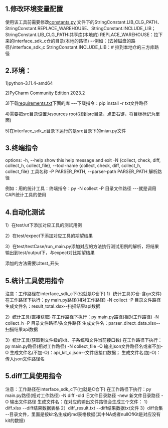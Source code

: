 ## 1.修改环境变量配置

使用该工具前需要修改[constants.py](./src/utils/constants.py)
文件下的StringConstant.LIB_CLG_PATH、StringConstant.REPLACE_WAREHOUSE、StringConstant.INCLUDE_LIB；
StringConstant.LIB_CLG_PATH:共享库(本地的)
REPLACE_WAREHOUSE：拉下来的interface_sdk_c仓的目录(本地的路径) --例如：(去掉磁盘的路径)\\interface_sdk_c
StringConstant.INCLUDE_LIB：# 拉到本地仓的三方库路径

## 2.环境：

1)python-3.11.4-amd64

2)PyCharm Community Edition 2023.2

3)下载[requirements.txt](./requirements.txt)下面的库 ---下载指令：pip install -r txt文件路径

4)需要把src目录设置为sources root(找到src目录，点击右键，将目标标记为里面)

5)在interface_sdk_c目录下运行的是src目录下的mian.py文件

## 3.终端指令

options:
  -h, --help            show this help message and exit
  -N {collect, check, diff, collect_h, collect_file}, --tool-name {collect, check, diff, collect_h, collect_file}
                        工具名称
  -P PARSER_PATH, --parser-path PARSER_PATH
                        解析路径

例如：用的统计工具：终端指令：py -N collect -P 目录文件路径   ---就是调用CAPI统计工具的使用

## 4.自动化测试

1）在test/ut下添加对应工具的测试用例

2）在test/expect下添加对应工具的期望结果

3）在test/testCase/run_main.py添加对应的方法执行测试用例的解析，将结果输出到test/output下，与expect对比期望结果

添加的方法需要以test_开头

## 5.统计工具使用指令

注意：工作路径在interface_sdk_c下(也就是C仓下)
1）统计工具(C仓-含gn文件)
在工作路径下执行：py main.py路径(相对工作路径) -N collect -P 目录文件路径
生成文件名：result_total.xlsx--扫描结果api数据

2）统计工具(直接获取)
在工作路径下执行：py main.py路径(相对工作路径) -N collect_h -P 目录文件路径/头文件路径
生成文件名：parser_direct_data.xlsx--扫描结果api数据

3）统计工具(获取到文件级的kit、子系统和文件当前接口数)
在工作路径下执行：py main.py路径(相对工作路径) -N collect_file -O 输出json文件路径名或者不加-O
生成文件名(不加-O)：api_kit_c.json--文件级接口数据；
生成文件名(加-O)：传入json文件路径名

## 5.diff工具使用指令
注意：工作路径在interface_sdk_c下(也就是C仓下)
在工作路径下执行：py main.py路径(相对工作路径) -N diff -old 旧文件目录路径 -new 新文件目录路径 -O 输出文件路径
生成文件名：在对应的输出文件路径会生成三个文件：
1）diff.xlsx        --diff结果数据表格
2）diff_result.txt  --diff结果数据txt文件
3）diff合集          --目录文件，里面是按kit名生成的md表格数据(其中NA或者nullOfKit是对应没有kit的数据)
